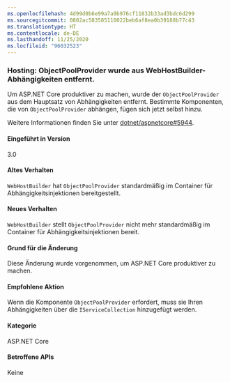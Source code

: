 ```yaml
---
ms.openlocfilehash: 4d99d0b6e99a7a9b976cf11832b33ad3bdc6d299
ms.sourcegitcommit: 0802ac583585110022beb6af8ea0b39188b77c43
ms.translationtype: HT
ms.contentlocale: de-DE
ms.lasthandoff: 11/25/2020
ms.locfileid: "96032523"
---
```

### <a name="hosting-objectpoolprovider-removed-from-webhostbuilder-dependencies"></a>Hosting: ObjectPoolProvider wurde aus WebHostBuilder-Abhängigkeiten entfernt.

Um ASP.NET Core produktiver zu machen, wurde der `ObjectPoolProvider` aus dem Hauptsatz von Abhängigkeiten entfernt. Bestimmte Komponenten, die von `ObjectPoolProvider` abhängen, fügen sich jetzt selbst hinzu.

Weitere Informationen finden Sie unter [dotnet/aspnetcore#5944](https://github.com/dotnet/aspnetcore/issues/5944).

#### <a name="version-introduced"></a>Eingeführt in Version

3.0

#### <a name="old-behavior"></a>Altes Verhalten

`WebHostBuilder` hat `ObjectPoolProvider` standardmäßig im Container für Abhängigkeitsinjektionen bereitgestellt.

#### <a name="new-behavior"></a>Neues Verhalten

`WebHostBuilder` stellt `ObjectPoolProvider` nicht mehr standardmäßig im Container für Abhängigkeitsinjektionen bereit.

#### <a name="reason-for-change"></a>Grund für die Änderung

Diese Änderung wurde vorgenommen, um ASP.NET Core produktiver zu machen.

#### <a name="recommended-action"></a>Empfohlene Aktion

Wenn die Komponente `ObjectPoolProvider` erfordert, muss sie Ihren Abhängigkeiten über die `IServiceCollection` hinzugefügt werden.

#### <a name="category"></a>Kategorie

ASP.NET Core

#### <a name="affected-apis"></a>Betroffene APIs

Keine

<!-- 

#### Affected APIs

Not detectable via API analysis

-->
